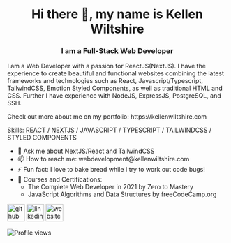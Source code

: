 <h1 align="center"> Hi there 👋, my name is Kellen Wiltshire</h1>
<h3 align="center"> I am a Full-Stack Web Developer</h3>
<p>I am a Web Developer with a passion for ReactJS(NextJS). I have the experience to create beautiful and functional websites combining the latest frameworks and technologies such as React, Javascript/Typescript, TailwindCSS, Emotion Styled Components, as well as traditional HTML and CSS. Further I have experience with NodeJS, ExpressJS, PostgreSQL, and SSH. </p>

<p>Check out more about me on my portfolio: https://kellenwiltshire.com </p>

<p>
Skills: REACT / NEXTJS / JAVASCRIPT / TYPESCRIPT / TAILWINDCSS / STYLED COMPONENTS 
</p>

<ul>
<li> 💬 Ask me about NextJS/React and TailwindCSS </li>
<li> 📫 How to reach me: webdevelopment@kellenwiltshire.com </li>
<li> ⚡ Fun fact: I love to bake bread while I try to work out code bugs! </li>
  <li>📜 Courses and Certifications: 
    <ul>
      <li>The Complete Web Developer in 2021 by Zero to Mastery</li>
      <li>JavaScript Algorithms and Data Structures by freeCodeCamp.org</li>
    </ul>
  </li>
</ul>

[<img src='https://cdn.jsdelivr.net/npm/simple-icons@3.0.1/icons/github.svg' alt='github' height='40'>](https://github.com/kellenwiltshire)  [<img src='https://cdn.jsdelivr.net/npm/simple-icons@3.0.1/icons/linkedin.svg' alt='linkedin' height='40'>](https://www.linkedin.com/in/kellenwiltshire/)  [<img src='https://cdn.jsdelivr.net/npm/simple-icons@3.0.1/icons/icloud.svg' alt='website' height='40'>](https://kellenwiltshire.com)  

![Profile views](https://gpvc.arturio.dev/kellenwiltshire)  
